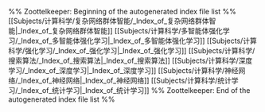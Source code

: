 %% Zoottelkeeper: Beginning of the autogenerated index file list  %%
 [[Subjects/计算科学/复杂网络群体智能/_Index_of_复杂网络群体智能|_Index_of_复杂网络群体智能]]
 [[Subjects/计算科学/多智能体强化学习/_Index_of_多智能体强化学习|_Index_of_多智能体强化学习]]
 [[Subjects/计算科学/强化学习/_Index_of_强化学习|_Index_of_强化学习]]
 [[Subjects/计算科学/搜索算法/_Index_of_搜索算法|_Index_of_搜索算法]]
 [[Subjects/计算科学/深度学习/_Index_of_深度学习|_Index_of_深度学习]]
 [[Subjects/计算科学/神经网络/_Index_of_神经网络|_Index_of_神经网络]]
 [[Subjects/计算科学/统计学习/_Index_of_统计学习|_Index_of_统计学习]]
%% Zoottelkeeper: End of the autogenerated index file list  %%
